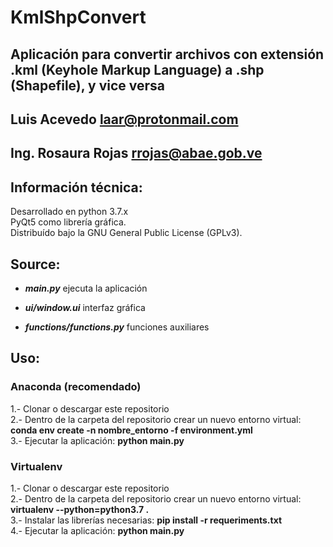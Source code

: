 # KmlShpConvert

## Aplicación para convertir archivos con extensión .kml (Keyhole Markup Language) a .shp (Shapefile), y vice versa

## Luis Acevedo  <laar@protonmail.com>
## Ing. Rosaura Rojas <rrojas@abae.gob.ve>

## Información técnica:

Desarrollado en python 3.7.x   
PyQt5 como librería gráfica.   
Distribuído bajo la GNU General Public License (GPLv3).   

## Source:

- *__main.py__* ejecuta la aplicación
		
- *__ui/window.ui__* interfaz gráfica

- *__functions/functions.py__* funciones auxiliares
		
## Uso:
### Anaconda (recomendado)
1.- Clonar o descargar este repositorio   
2.- Dentro de la carpeta del repositorio crear un nuevo entorno virtual: __conda env create -n nombre_entorno -f environment.yml__   
3.- Ejecutar la aplicación: __python main.py__   

### Virtualenv
1.- Clonar o descargar este repositorio   
2.- Dentro de la carpeta del repositorio crear un nuevo entorno virtual: __virtualenv --python=python3.7 .__   
3.- Instalar las librerías necesarias: __pip install -r requeriments.txt__   
4.- Ejecutar la aplicación: __python main.py__   
